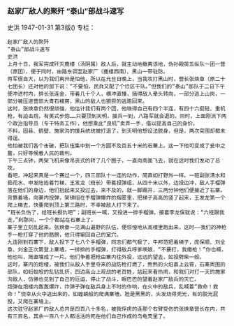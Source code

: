 ### 赵家厂敌人的聚歼  “泰山”部战斗速写
史洪
1947-01-31
第3版()
专栏：

    赵家厂敌人的聚歼
    “泰山”部战斗速写
    史洪
    上月十日，我军完成歼灭鹿楼（汤阴属）敌人后，就主动地撤离该地，伪孙殿英五纵队一团一营（原团），便于同时，由路东调至赵家厂（鹿楼西南）、黑山一带驻防。
    蒋军很自大，以为我们离开是怕他，所以在元旦日晚上，当我攻打黑山时，营长张焕章（原二十七团长）还对他的部下说：“不要怕，民兵又配了个烂区干队。”但我们的“泰山”部队于二日下午便冲进村内，排长张连金，带着几十个人，横冲直撞，搞得敌人晕头转向，一部分逃上山岗，一部分被压进营部大青石楼房，黑山的敌人也狼狈的逃跑回来。
    这时，张焕章仍然很顽强，他估计我们有两个团，他晓得自己有四个半连，有四十六挺轻、重机枪，有迫击炮，有美式步炮……只要顶到天明，援兵一到，八路军就会退的。同时，上面刚派下两个政治指导员（专干特务工作），他想乘此“良机”卖弄一手，借以提高自己的身价。
    不料，固县、鹤壁、施家沟的援兵统统被打退了，到天明他想设法脱身，但是，两次突围却都未得逞。
    他怕被我们各个击破，把队伍集中到一个方圆不及百五十米的石寨上。这一下他可变成了瓮中之鳌，只好等候着人民的裁判。
    下午三点钟，两架飞机来像吊丧式的转了几个圈子，一直向南面飞去，就在这时我们发动了总攻。
    看吧，冲起来真是一个赛过一个，四三部队十一连的动作，简直如打野外一样。一班副张清水和茹花水、申发旺抬着竹梯，王发龙（班长）带着投弹组，从四十米以外，边投边冲，敌人手榴弹落在他们的身边，他们拾起来又投过去，来不及的，就一脚踢开，三两分钟他们便接近了石寨。背靠着墙，向寨内投弹，架梯组在手榴弹爆炸的烟雾里，把梯子高高的竖了起来，王发龙第一个爬上梯去，快要爬到顶上第三路时，不幸被敌人打下来了。
    “班长负伤了，给班长报仇吧”；副班长一喊，又投进一排手榴弹。接着李龙保就说：“六班跟我走，”刹那间，一个个都站在石寨上了。
    寨子里立刻乱起来。张焕章一见满山遍野的队伍，便惊惶地从高楼里跑出来，这时——我们的神枪手一枪打穿了他的胳膀，他只得窜回自己的窠穴。
    九连刚到石寨下，敌人投下了七八个手榴弹，同志们都气极了，牛邦范把着梯子，庞保顺、刘全章、刘金正次第登上寨墙，一排排的手榴弹，打得敌兵呼爹唤娘，“不要打，我缴枪！”你也喊，他也叫，简直嚷成了一片。他们争着把枪由寨内往外投，远远的望去，如投劈柴一般。
    这时，寨内的炮楼，被我们从敌人手里夺来的战防枪打燃了，熊熊的火焰直上云霄，石寨周围的部队，如蚂蚁般的乱钻乱挤，四边高山上观战的老百姓，站起来看热闹，和我们对打一天的施家沟敌人，仿佛也见到了自己的厄运，停止了战斗，眼巴巴的望着赵家厂敌兵的灭亡。
    炮弹在炮楼内轰轰爆炸，炸弹子弹在敌兵身上不时的作响，在火中的敌兵，乱喊着“救命！救命！”侥幸从火中逃出来的，如蝗蝻般的爬满寨墙，脸是黑黑的，头发烧得秃光，有的脱光屁股，又爬在寨墙上。
    这次驻守赵家厂的敌人总共是四百八十多名，被我俘虏的连那个右臂受伤的张焕章营长在内，共有三百名，其余一百八十人都活活的死在他们自己作成的乌龟壳里了。

